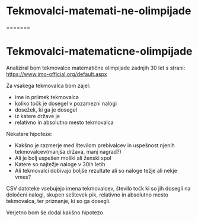 
# Tekmovalci-matemati-ne-olimpijade
=======
# Tekmovalci-matematicne-olimpijade
Analiziral bom tekmovalce matematične olimpijade zadnjih 30 let s strani:
https://www.imo-official.org/default.aspx

Za vsakega tekmovalca bom zajel:
- ime in priimek tekmovalca
- koliko točk je dosegel v pozamezni nalogi
- dosežek, ki ga je dosegel
- iz katere države je
- relativno in absolutno mesto tekmovalca

Nekatere hipoteze:
- Kakšno je razmerje med številom prebivalcev in uspešnost njenih tekmovalcev(manjša država, manj nagrad?)
- Ali je bolj uspešen moški ali ženski spol
- Katere so najtežje naloge v 30ih letih
- Ali tekmovalci dobivajo boljše rezultate ali so naloge težje ali nekje vmes? 

CSV datoteke vsebujejo imena tekmovalcev, število toćk ki so jih dosegli na določeni nalogi, 
skupen seštevek pik, relativno in absolutno mesto tekmovalca, ter priznanje, ki so ga dosegli.

Verjetno bom še dodal kakšno hipotezo
